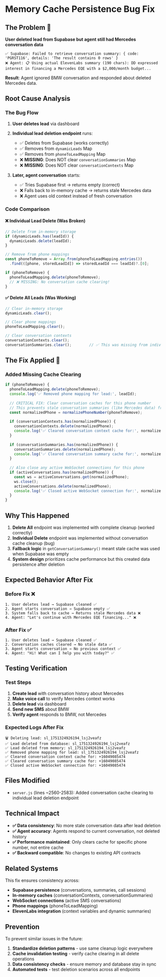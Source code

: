 # Memory Cache Persistence Bug Fix

## The Problem 🐛

**User deleted lead from Supabase but agent still had Mercedes conversation data**

```
✅ Supabase: Failed to retrieve conversation summary: { code: 'PGRST116', details: 'The result contains 0 rows' }
❌ Agent: 📋 Using actual ElevenLabs summary (190 chars): DD expressed interest in financing a Mercedes EQE with a $2,000/month budget...
```

**Result**: Agent ignored BMW conversation and responded about deleted Mercedes data.

## Root Cause Analysis

### The Bug Flow
1. **User deletes lead** via dashboard
2. **Individual lead deletion endpoint** runs:
   - ✅ Deletes from Supabase (works correctly)
   - ✅ Removes from `dynamicLeads` Map  
   - ✅ Removes from `phoneToLeadMapping` Map
   - ❌ **MISSING**: Does NOT clear `conversationSummaries` Map
   - ❌ **MISSING**: Does NOT clear `conversationContexts` Map

3. **Later, agent conversation** starts:
   - ✅ Tries Supabase first → returns empty (correct)
   - ❌ Falls back to in-memory cache → returns stale Mercedes data
   - ❌ Agent uses old context instead of fresh conversation

### Code Comparison

#### ❌ Individual Lead Delete (Was Broken)
```javascript
// Delete from in-memory storage
if (dynamicLeads.has(leadId)) {
  dynamicLeads.delete(leadId);
}

// Remove from phone mappings
const phoneToRemove = Array.from(phoneToLeadMapping.entries())
  .find(([phone, storedLeadId]) => storedLeadId === leadId)?.[0];

if (phoneToRemove) {
  phoneToLeadMapping.delete(phoneToRemove);
  // ❌ MISSING: No conversation cache clearing!
}
```

#### ✅ Delete All Leads (Was Working)
```javascript
// Clear in-memory storage
dynamicLeads.clear();

// Clear phone mappings
phoneToLeadMapping.clear();

// Clear conversation contexts
conversationContexts.clear();
conversationSummaries.clear();        // ✅ This was missing from individual delete!
```

## The Fix Applied 🔧

### Added Missing Cache Clearing
```javascript
if (phoneToRemove) {
  phoneToLeadMapping.delete(phoneToRemove);
  console.log('✅ Removed phone mapping for lead:', leadId);
  
  // CRITICAL FIX: Clear conversation caches for this phone number
  // This prevents stale conversation summaries (like Mercedes data) from being retrieved
  const normalizedPhone = normalizePhoneNumber(phoneToRemove);
  
  if (conversationContexts.has(normalizedPhone)) {
    conversationContexts.delete(normalizedPhone);
    console.log('✅ Cleared conversation context cache for:', normalizedPhone);
  }
  
  if (conversationSummaries.has(normalizedPhone)) {
    conversationSummaries.delete(normalizedPhone);
    console.log('✅ Cleared conversation summary cache for:', normalizedPhone);
  }
  
  // Also close any active WebSocket connections for this phone
  if (activeConversations.has(normalizedPhone)) {
    const ws = activeConversations.get(normalizedPhone);
    ws.close();
    activeConversations.delete(normalizedPhone);
    console.log('✅ Closed active WebSocket connection for:', normalizedPhone);
  }
}
```

## Why This Happened

1. **Delete All** endpoint was implemented with complete cleanup (worked correctly)
2. **Individual Delete** endpoint was implemented without conversation cache cleanup (bug)
3. **Fallback logic** in `getConversationSummary()` meant stale cache was used when Supabase was empty
4. **System design** prioritizes cache performance but this created data persistence after deletion

## Expected Behavior After Fix

### Before Fix ❌
```
1. User deletes lead → Supabase cleaned ✅
2. Agent starts conversation → Supabase empty ✅ 
3. System falls back to cache → Returns stale Mercedes data ❌
4. Agent: "Let's continue with Mercedes EQE financing..." ❌
```

### After Fix ✅  
```
1. User deletes lead → Supabase cleaned ✅
2. Conversation caches cleared → No stale data ✅
3. Agent starts conversation → No previous context ✅
4. Agent: "Hi! What can I help you with today?" ✅
```

## Testing Verification

### Test Steps
1. **Create lead** with conversation history about Mercedes
2. **Make voice call** to verify Mercedes context works  
3. **Delete lead** via dashboard
4. **Send new SMS** about BMW
5. **Verify agent** responds to BMW, not Mercedes

### Expected Logs After Fix
```
🗑️ Deleting lead: sl_1751324926194_lsj2veafz
✅ Lead deleted from database: sl_1751324926194_lsj2veafz
✅ Lead deleted from memory: sl_1751324926194_lsj2veafz
✅ Removed phone mapping for lead: sl_1751324926194_lsj2veafz
✅ Cleared conversation context cache for: +16049085474
✅ Cleared conversation summary cache for: +16049085474
✅ Closed active WebSocket connection for: +16049085474
```

## Files Modified

- `server.js` (lines ~2560-2583): Added conversation cache clearing to individual lead deletion endpoint

## Technical Impact

- **✅ Data consistency**: No more stale conversation data after lead deletion
- **✅ Agent accuracy**: Agents respond to current conversation, not deleted history  
- **✅ Performance maintained**: Only clears cache for specific phone number, not entire cache
- **✅ Backward compatible**: No changes to existing API contracts

## Related Systems

This fix ensures consistency across:
- **Supabase persistence** (conversations, summaries, call sessions)
- **In-memory caches** (conversationContexts, conversationSummaries)
- **WebSocket connections** (active SMS conversations)
- **Phone mappings** (phoneToLeadMapping)
- **ElevenLabs integration** (context variables and dynamic summaries)

## Prevention

To prevent similar issues in the future:
1. **Standardize deletion patterns** - use same cleanup logic everywhere
2. **Cache invalidation testing** - verify cache clearing in all delete operations  
3. **Data consistency checks** - ensure memory and database stay in sync
4. **Automated tests** - test deletion scenarios across all endpoints 